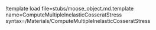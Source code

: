 !template load file=stubs/moose_object.md.template name=ComputeMultipleInelasticCosseratStress syntax=/Materials/ComputeMultipleInelasticCosseratStress